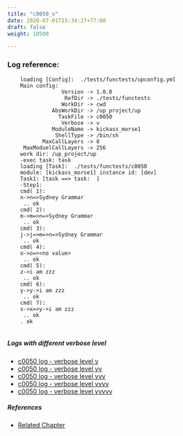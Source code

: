 ```yaml
---
title: "c0050_v"
date: 2020-07-01T15:34:27+77:00
draft: false
weight: 10500

---
```


### Log reference: <no value>

```
    loading [Config]:  ./tests/functests/upconfig.yml
    Main config:
                 Version -> 1.0.0
                  RefDir -> ./tests/functests
                 WorkDir -> cwd
              AbsWorkDir -> /up_project/up
                TaskFile -> c0050
                 Verbose -> v
              ModuleName -> kickass_morse1
               ShellType -> /bin/sh
           MaxCallLayers -> 8
     MaxModuelCallLayers -> 256
    work dir: /up_project/up
    -exec task: task
    loading [Task]:  ./tests/functests/c0050
    module: [kickass_morse1] instance id: [dev]
    Task1: [task ==> task:  ]
    -Step1:
    cmd( 1):
    n->n=>Sydney Grammar
     .. ok
    cmd( 2):
    m->m=>n=>Sydney Grammar
     .. ok
    cmd( 3):
    j->j=>m=>n=>Sydney Grammar
     .. ok
    cmd( 4):
    o->o=><no value>
     .. ok
    cmd( 5):
    z->i am zzz
     .. ok
    cmd( 6):
    y->y->i am zzz
     .. ok
    cmd( 7):
    x->x=>y->i am zzz
     .. ok
    . ok
    
```

##### Logs with different verbose level
* [c0050 log - verbose level v](../../logs/c0050_v)
* [c0050 log - verbose level vv](../../logs/c0050_vv)
* [c0050 log - verbose level vvv](../../logs/c0050_vvv)
* [c0050 log - verbose level vvvv](../../logs/c0050_vvvv)
* [c0050 log - verbose level vvvvv](../../logs/c0050_vvvvv)

##### References
* [Related Chapter](../../dvars/c0050)
